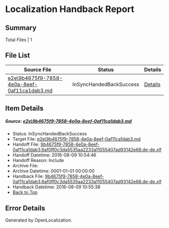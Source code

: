 # <a name='report-top'></a> Localization Handback Report

## Summary
 Total Files | 1

## File List
 Source File | Status | Details 
 ----------- | ------ | ------- 
 [e2e\9b4675f9-7858-4e0a-8eef-0af11ca1dab3.md](https://github.com/OpenLocalizationTestOrg/oltest/blob/5ce369be36ae12e5ec12b4c6f78580e877e63dcb/e2e/9b4675f9-7858-4e0a-8eef-0af11ca1dab3.md) | InSyncHandedBackSuccess | [Details](#51b955648715de54b618527862000fb89e2a9e376)

## Item Details
##### <a name='51b955648715de54b618527862000fb89e2a9e376'></a> Source: [e2e\9b4675f9-7858-4e0a-8eef-0af11ca1dab3.md](https://github.com/OpenLocalizationTestOrg/oltest/blob/5ce369be36ae12e5ec12b4c6f78580e877e63dcb/e2e/9b4675f9-7858-4e0a-8eef-0af11ca1dab3.md)
* Status: InSyncHandedBackSuccess
* Target File: [e2e\9b4675f9-7858-4e0a-8eef-0af11ca1dab3.md](https://github.com/OpenLocalizationTestOrg/ol-test-dede/blob/8baa9de8d16e6aa52ab5dd0a8b80c1dc246f04d6/e2e/9b4675f9-7858-4e0a-8eef-0af11ca1dab3.md)
* Handoff File: [9b4675f9-7858-4e0a-8eef-0af11ca1dab3.6af0ff0c3da5535aa2233a11055407ad93142e68.de-de.xlf](https://github.com/OpenLocalizationTestOrg/olhandoff-e2e/blob/f9212b15f0800a38f0f4215d511f09bf28b25afe/ol-handoff/OpenLocalizationTestOrg/ol-test-dede/ci/ht/9b4675f9-7858-4e0a-8eef-0af11ca1dab3.6af0ff0c3da5535aa2233a11055407ad93142e68.de-de.xlf)
* Handoff Datetime: 2016-08-09 10:54:46
* Handoff Reason: Include
* Archive File: 
* Archive Datetime: 0001-01-01 00:00:00
* Handback File: [9b4675f9-7858-4e0a-8eef-0af11ca1dab3.6af0ff0c3da5535aa2233a11055407ad93142e68.de-de.xlf](https://github.com/OpenLocalizationTestOrg/olhandback-e2e/blob/b767b1640d68302089a4a9128afaa3573e9254ee/ol-handback/OpenLocalizationTestOrg/ol-test-dede/ci/ht/9b4675f9-7858-4e0a-8eef-0af11ca1dab3.6af0ff0c3da5535aa2233a11055407ad93142e68.de-de.xlf)
* Handback Datetime: 2016-08-09 10:55:38
* [Back to Top](#report-top)


## Error Details

Generated by OpenLocalization.
